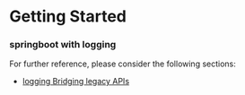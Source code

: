 # Getting Started

### springboot with logging 
For further reference, please consider the following sections:

* [logging Bridging legacy APIs](https://www.slf4j.org/legacy.html)

